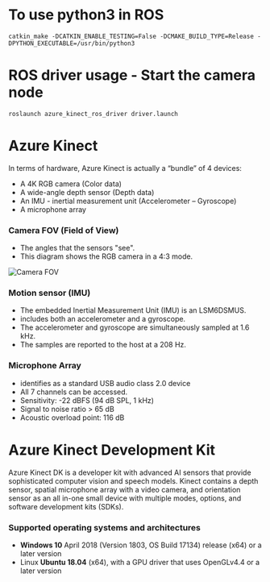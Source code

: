 # To use python3 in ROS
```shell
catkin_make -DCATKIN_ENABLE_TESTING=False -DCMAKE_BUILD_TYPE=Release -DPYTHON_EXECUTABLE=/usr/bin/python3
```

# ROS driver usage - Start the camera node

```shell
roslaunch azure_kinect_ros_driver driver.launch
```

# Azure Kinect

In terms of hardware, Azure Kinect is actually a “bundle” of 4 devices:

- A 4K RGB camera (Color data)
- A wide-angle depth sensor (Depth data)
- An IMU - inertial measurement unit (Accelerometer – Gyroscope)
- A microphone array


### Camera FOV (Field of View)

* The angles that the sensors "see". 
* This diagram shows the RGB camera in a 4:3 mode.

![Camera FOV](https://docs.microsoft.com/en-gb/azure/kinect-dk/media/resources/hardware-specs-media/camera-fov.png)



### Motion sensor (IMU)

* The embedded Inertial Measurement Unit (IMU) is an LSM6DSMUS.
* includes both an accelerometer and a gyroscope.
* The accelerometer and gyroscope are simultaneously sampled at 1.6 kHz. 
* The samples are reported to the host at a 208 Hz.



### Microphone Array

- identifies as a standard USB audio class 2.0 device
- All 7 channels can be accessed.
- Sensitivity: -22 dBFS (94 dB SPL, 1 kHz)
- Signal to noise ratio > 65 dB
- Acoustic overload point: 116 dB

 



# Azure Kinect Development Kit

Azure Kinect DK is a developer kit with advanced AI sensors that provide sophisticated computer vision and speech models. Kinect contains a depth sensor, spatial microphone array with a video camera, and orientation sensor as an all in-one small device with multiple modes, options, and software development kits (SDKs).



### Supported operating systems and architectures

* **Windows 10** April 2018 (Version 1803, OS Build 17134) release (x64) or a later version
* Linux **Ubuntu 18.04** (x64), with a GPU driver that uses OpenGLv4.4 or a later version

